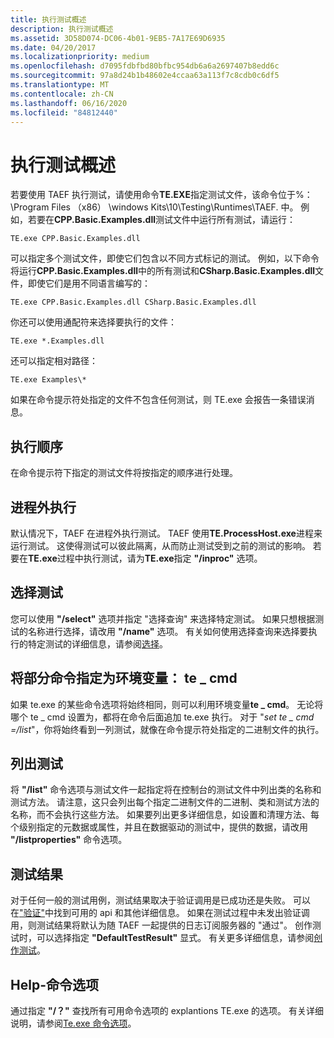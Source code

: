 ```yaml
---
title: 执行测试概述
description: 执行测试概述
ms.assetid: 3D58D074-DC06-4b01-9EB5-7A17E69D6935
ms.date: 04/20/2017
ms.localizationpriority: medium
ms.openlocfilehash: d7095fdbfbd80bfbc954db6a6a2697407b8edd6c
ms.sourcegitcommit: 97a8d24b1b48602e4ccaa63a113f7c8cdb0c6df5
ms.translationtype: MT
ms.contentlocale: zh-CN
ms.lasthandoff: 06/16/2020
ms.locfileid: "84812440"
---
```

# <a name="overview-of-executing-tests"></a>执行测试概述

若要使用 TAEF 执行测试，请使用命令**TE.EXE**指定测试文件，该命令位于%： \Program Files （x86） \windows Kits\10\Testing\Runtimes\TAEF. 中。 例如，若要在**CPP.Basic.Examples.dll**测试文件中运行所有测试，请运行：

``` syntax
TE.exe CPP.Basic.Examples.dll
```

可以指定多个测试文件，即使它们包含以不同方式标记的测试。 例如，以下命令将运行**CPP.Basic.Examples.dll**中的所有测试和**CSharp.Basic.Examples.dll**文件，即使它们是用不同语言编写的：

``` syntax
TE.exe CPP.Basic.Examples.dll CSharp.Basic.Examples.dll
```

你还可以使用通配符来选择要执行的文件：

``` syntax
TE.exe *.Examples.dll
```

还可以指定相对路径：

``` syntax
TE.exe Examples\*
```

如果在命令提示符处指定的文件不包含任何测试，则 TE.exe 会报告一条错误消息。

## <a name="order-of-execution"></a>执行顺序

在命令提示符下指定的测试文件将按指定的顺序进行处理。

## <a name="out-of-process-execution"></a>进程外执行

默认情况下，TAEF 在进程外执行测试。 TAEF 使用**TE.ProcessHost.exe**进程来运行测试。 这使得测试可以彼此隔离，从而防止测试受到之前的测试的影响。 若要在**TE.exe**过程中执行测试，请为**TE.exe**指定 **"/inproc"** 选项。

## <a name="selecting-tests"></a>选择测试

您可以使用 **"/select"** 选项并指定 "选择查询" 来选择特定测试。 如果只想根据测试的名称进行选择，请改用 **"/name"** 选项。 有关如何使用选择查询来选择要执行的特定测试的详细信息，请参阅[选择](selection.md)。

## <a name="specifying-part-of-command-as-environment-variable-te_cmd"></a>将部分命令指定为环境变量： **te \_ cmd**

如果 te.exe 的某些命令选项将始终相同，则可以利用环境变量**te \_ cmd**。 无论将哪个 te \_ cmd 设置为，都将在命令后面追加 te.exe 执行。 对于 "*set te \_ cmd =/list*"，你将始终看到一列测试，就像在命令提示符处指定的二进制文件的执行。

## <a name="listing-tests"></a>列出测试

将 **"/list"** 命令选项与测试文件一起指定将在控制台的测试文件中列出类的名称和测试方法。 请注意，这只会列出每个指定二进制文件的二进制、类和测试方法的名称，而不会执行这些方法。 如果要列出更多详细信息，如设置和清理方法、每个级别指定的元数据或属性，并且在数据驱动的测试中，提供的数据，请改用 **"/listproperties"** 命令选项。

## <a name="test-results"></a>测试结果

对于任何一般的测试用例，测试结果取决于验证调用是已成功还是失败。 可以在["验证"](verify.md)中找到可用的 api 和其他详细信息。 如果在测试过程中未发出验证调用，则测试结果将默认为随 TAEF 一起提供的日志订阅服务器的 "通过"。 创作测试时，可以选择指定 **"DefaultTestResult"** 显式。 有关更多详细信息，请参阅[创作测试](authoring-tests.md)。

## <a name="help---command-options"></a>Help-命令选项

通过指定 **"/？"** 查找所有可用命令选项的 explantions TE.exe 的选项。 有关详细说明，请参阅[Te.exe 命令选项](te-exe-command-line-parameters.md)。
